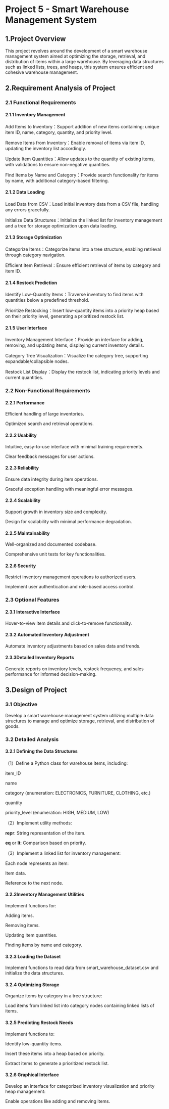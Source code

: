 # Project 5 - Smart Warehouse Management System

## 1.Project Overview
This project revolves around the development of a smart warehouse management system aimed at optimizing the storage, retrieval, and distribution of items within a large warehouse. By leveraging data structures such as linked lists, trees, and heaps, this system ensures efficient and cohesive warehouse management.

## 2.Requirement Analysis of Project

### 2.1 Functional Requirements

#### 2.1.1 Inventory Management
Add Items to Inventory：Support addition of new items containing: unique item ID, name, category, quantity, and priority level.

Remove Items from Inventory：Enable removal of items via item ID, updating the inventory list accordingly.

Update Item Quantities：Allow updates to the quantity of existing items, with validations to ensure non-negative quantities.

Find Items by Name and Category：Provide search functionality for items by name, with additional category-based filtering.

#### 2.1.2 Data Loading

Load Data from CSV：Load initial inventory data from a CSV file, handling any errors gracefully.

Initialize Data Structures：Initialize the linked list for inventory management and a tree for storage optimization upon data loading.

#### 2.1.3 Storage Optimization

Categorize Items：Categorize items into a tree structure, enabling retrieval through category navigation.

Efficient Item Retrieval：Ensure efficient retrieval of items by category and item ID.

#### 2.1.4 Restock Prediction

Identify Low-Quantity Items：Traverse inventory to find items with quantities below a predefined threshold.

Prioritize Restocking：Insert low-quantity items into a priority heap based on their priority level, generating a prioritized restock list.

#### 2.1.5 User Interface

Inventory Management Interface：Provide an interface for adding, removing, and updating items, displaying current inventory details.

Category Tree Visualization：Visualize the category tree, supporting expandable/collapsible nodes.

Restock List Display：Display the restock list, indicating priority levels and current quantities.

### 2.2 Non-Functional Requirements
#### 2.2.1 Performance
Efficient handling of large inventories.

Optimized search and retrieval operations.
#### 2.2.2 Usability
Intuitive, easy-to-use interface with minimal training requirements.

Clear feedback messages for user actions.
#### 2.2.3 Reliability
Ensure data integrity during item operations.

Graceful exception handling with meaningful error messages.
#### 2.2.4 Scalability
Support growth in inventory size and complexity.

Design for scalability with minimal performance degradation.
#### 2.2.5 Maintainability
Well-organized and documented codebase.

Comprehensive unit tests for key functionalities.
#### 2.2.6 Security
Restrict inventory management operations to authorized users.

Implement user authentication and role-based access control.

### 2.3 Optional Features
#### 2.3.1 Interactive Interface
Hover-to-view item details and click-to-remove functionality.
#### 2.3.2 Automated Inventory Adjustment
Automate inventory adjustments based on sales data and trends.
#### 2.3.3Detailed Inventory Reports
Generate reports on inventory levels, restock frequency, and sales performance for informed decision-making.
## 3.Design of Project
### 3.1 Objective
Develop a smart warehouse management system utilizing multiple data structures to manage and optimize storage, retrieval, and distribution of goods.

### 3.2 Detailed Analysis
#### 3.2.1 Defining the Data Structures
（1）Define a Python class for warehouse items, including:

item_ID

name

category (enumeration: ELECTRONICS, FURNITURE, CLOTHING, etc.)

quantity

priority_level (enumeration: HIGH, MEDIUM, LOW)

（2）Implement utility methods:

__repr__: String representation of the item.

__eq__ or __lt__: Comparison based on priority.

（3）Implement a linked list for inventory management:

Each node represents an item:

Item data.

Reference to the next node.
#### 3.2.2Inventory Management Utilities
Implement functions for:

Adding items.

Removing items.

Updating item quantities.

Finding items by name and category.
#### 3.2.3 Loading the Dataset
Implement functions to read data from smart_warehouse_dataset.csv and initialize the data structures.

#### 3.2.4 Optimizing Storage
Organize items by category in a tree structure:

Load items from linked list into category nodes containing linked lists of items.
#### 3.2.5 Predicting Restock Needs
Implement functions to:

Identify low-quantity items.

Insert these items into a heap based on priority.

Extract items to generate a prioritized restock list.
#### 3.2.6 Graphical Interface
Develop an interface for categorized inventory visualization and priority heap management:

Enable operations like adding and removing items.
